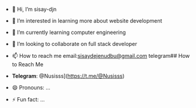 - 👋 Hi, I’m sisay-djn
- 👀 I’m interested in learning more about website development 
- 🌱 I’m currently learning computer engineering 
- 💞️ I’m looking to collaborate on full stack developer 
- 📫 How to reach me email:sisaydejenudbu@gmail.com 
telegram## How to Reach Me

- **Telegram**: @Nusisss](https://t.me/@Nusisss)

- 😄 Pronouns: ...
- ⚡ Fun fact: ...

<!---
Sissy0028/Sissy0028 is a ✨ special ✨ repository because its `README.md` (this file) appears on your GitHub profile.
You can click the Preview link to take a look at your changes.
--->
